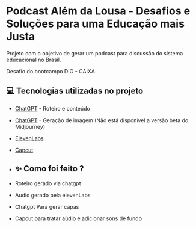 # Podcast Além da Lousa - Desafios e Soluções para uma Educação mais Justa

Projeto com o objetivo de gerar um podcast para discussão do sistema educacional no Brasil.

Desafio do bootcampo DIO - CAIXA.

## 💻 Tecnologias utilizadas no projeto

- [ChatGPT](https://chat.openai.com/) - Roteiro e conteúdo
- [ChatGPT](https://chat.openai.com/) - Geração de imagem (Não está disponível a versão beta do Midjourney)
- [ElevenLabs](https://beta.elevenlabs.io/)
- [Capcut](https://www.capcut.com/pt-br/)

- ## ✨ Como foi feito ?

- Roteiro gerado via chatgpt
- Audio gerado pela elevenLabs
- Chatgpt Para gerar capas
- Capcut para tratar aúdio e adicionar sons de fundo
